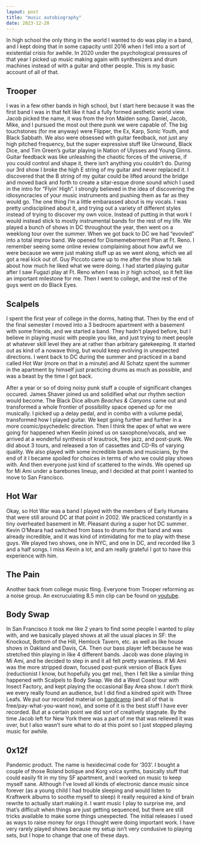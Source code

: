 ```yaml
---
layout: post
title: "music autobiography"
date: 2023-12-20
---
```


In high school the only thing in the world I wanted to do was play in a band, and I kept doing that in some capacity until 2016 when I fell into a sort of existential crisis for awhile. In 2020 under the psychological pressures of that year I picked up music making again with synthesizers and drum machines instead of with a guitar and other people. This is my basic account of all of that.

## Trooper

I was in a few other bands in high school, but I start here because it was the first band I was in that felt like it had a fully formed aesthetic world view. Jacob picked the name, it was from the Iron Maiden song. Daniel, Jacob, Mike, and I pursued the most out there punk we were capable of. The big touchstones (for me anyway) were Flipper, the Ex, Karp, Sonic Youth, and Black Sabbath. We also were obsessed with guitar feedback, not just any high pitched frequency, but the super expressive stuff like Unwound, Black Dice, and Tim Green’s guitar playing in Nation of Ulysses and Young Ginns. Guitar feedback was like unleashing the chaotic forces of the universe, if you could control and shape it, there isn’t anything you couldn’t do. During our 3rd show I broke the high E string of my guitar and never replaced it. I discovered that the B string of my guitar could be lifted around the bridge and moved back and forth to create a sitar-esque drone sound which I used in the intro for “Flyin’ High”. I strongly believed in the idea of discovering the idiosyncracies of your music instruments and pushing them as far as they would go. The one thing I’m a little embarassed about is my vocals. I was pretty undisciplined about it, and trying out a variety of different styles instead of trying to discover my own voice. Instead of putting in that work I would instead stick to mostly instrumental bands for the rest of my life. We played a bunch of shows in DC throughout the year, then went on a weeklong tour over the summer. When we got back to DC we had “evovled” into a total improv band. We opened for Dismemeberment Plan at Ft. Reno. I remember seeing some online review complaining about how awful we were because we were just making stuff up as we went along, which we all got a real kick out of. Guy Piccoto came up to me after the show to talk about how much he liked what we were doing. I had started playing guitar after I saw Fugazi play at Ft. Reno when I was in jr high school, so it felt like an important milestone for me. Then I went to college, and the rest of the guys went on do Black Eyes.

## Scalpels

I spent the first year of college in the dorms, hating that. Then by the end of the final semester I moved into a 3 bedroom apartment with a basement with some friends, and we started a band. They hadn’t played before, but I believe in playing music with people you like, and just trying to meet people at whatever skill level they are at rather than arbitrary gatekeeping. It started out as kind of a nowave thing, but would keep evolving in unexpected directions. I went back to DC during the summer and practiced in a band called Hot War (more on that in a minute) and Al Schatz spent the summer in the apartment by himself just practicing drums as much as possible, and was a beast by the time I got back. 

After a year or so of doing noisy punk stuff a couple of significant changes occured. James Shaver joined us and solidified what our rhythm section would become. The Black Dice album *Beaches & Canyons* came out and transformed a whole frontier of possibility space opened up for me musically. I picked up a delay pedal, and in combo with a volume pedal, transformed how I played guitar. We kept going further and further in a more cosmic/psychedelic direction. Then I think the apex of what we were going for happened when Keelin joined us on saxophone/vocals, and we arrived at a wonderful synthesis of krautrock, free jazz, and post-punk. We did about 3 tours, and released a ton of cassettes and CD-Rs of varying quality. We also played with some incredible bands and musicians, by the end of it I became spoiled for choices in terms of who we could play shows with. And then everyone just kind of scattered to the winds. We opened up for Mi Ami under a barebones lineup, and I decided at that point I wanted to move to San Francisco.

## Hot War

Okay, so Hot War was a band I played with the members of Early Humans that were still around DC at that point in 2002. We practiced constantly in a tiny overheated basement in Mt. Pleasant during a super hot DC summer. Kevin O’Meara had switched from bass to drums for that band and was already incredible, and it was kind of intimidating for me to play with these guys. We played two shows, one in NYC, and one in DC, and recorded like 3 and a half songs. I miss Kevin a lot, and am really grateful I got to have this experience with him.

## The Pain

Another back from college music fling. Everyone from Trooper reforming as a noise group. An excrucuiating 8.5 min clip can be found on [youtube](https://www.youtube.com/watch?v=z_fnmFMX9Uk).

## Body Swap

In San Francisco it took me like 2 years to find some people I wanted to play with, and we basically played shows at all the usual places in SF: the Knockout, Bottom of the Hill, Hemlock Tavern, etc. as well as like house shows in Oakland and Davis, CA. Then our bass player left because he was stretched thin playing in like 4 different bands. Jacob was done playing in Mi Ami, and he decided to step in and it all felt pretty seamless. If Mi Ami was the more stripped down, focused post-punk version of Black Eyes (reductionist I know, but hopefully you get me), then I felt like a similar thing happened with Scalpels to Body Swap. We did a West Coast tour with Insect Factory, and kept playing the occasional Bay Area show. I don’t think we every really found an audience, but I did find a kindred spirit with Three Leafs. We put our recorded material on [bandcamp](https://bodyswap.bandcamp.com) (and all of that is free/pay-what-you-want now), and some of it is the best stuff I have ever recorded. But at a certain point we did sort of creatively stagnate. By the time Jacob left for New York there was a part of me that was relieved it was over, but I also wasn’t sure what to do at this point so I just stopped playing music for awhile.

## 0x12f

Pandemic product. The name is hexidecimal code for ‘303’. I bought a couple of those Roland botique and Korg volca synths, basically stuff that could easily fit in my tiny SF apartment, and I worked on music to keep myself sane. Although I’ve loved all kinds of electronic dance music since forever (as a young child I had trouble sleeping and would listen to Kraftwerk albums to soothe myself to sleep) it really required a kind of brain rewrite to actually start making it. I want music I play to surprise me, and that’s difficult when things are just getting sequenced, but there are still tricks available to make some things unexpected. The initial releases I used as ways to raise money for orgs I thought were doing important work. I have very rarely played shows because my setup isn’t very condusive to playing sets, but I hope to change that one of these days.
